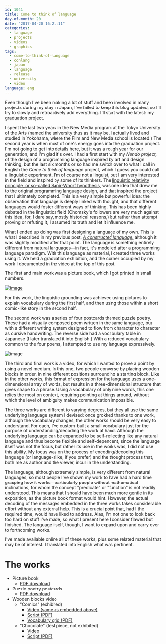 ```yaml
---
id: 1041
title: Come to think of language
day-of-month: 20
date: "2017-04-20 16:21:11"
categories:
  - language
  - projects
  - videos
  - graphics
tags:
  - come-to-think-of-language
  - conlang
  - japan
  - language
  - release
  - university
  - video
language: eng
---
```


<video-embed service="vimeo" id="201826714" width="500" height="282" />

Even though I've been making a lot of stuff and been involved in many projects during my stay in Japan, I've failed to keep this blog updated, so I'll try to slowly and retroactively add everything. I'll start with the latest: my graduation project.

I spent the last two years in the New Media program at the Tokyo University of the Arts (named the university thus as it may be, I actually lived and studied in Yokohama, where the Film and New Media school is located.) The second year is when most of one's energy goes into the graduation project. I'm not going to get into details here, but it was a rough year for our generation, and I'm glad it's over. I had a first start with my _Nendo project,_ of the design of a programming language inspired by art and design thinking, but the last six months or so had me switch over to what I call in English the _Come to think of language_ project, which I guess you could call a linguistic experiment. I'm of course not a linguist, but I am very interested in the field and inspired by some of its thinkers. The [linguistic relativity principle, or so-called Sapir-Whorf hypothesis,](https://en.wikipedia.org/wiki/Linguistic_relativity) was one idea that drew me to the original programming language design, and that inspired the project that I ultimately completed. This is a very simple but powerful idea: the observation that language is deeply linked with thought, and that different languages would foster different ways of thinking. This has been highly debated in the linguistics field (Chomsky's followers are very much against this idea, for, I dare say, mostly historical reasons,) but rather than attempt proving or refuting it, I assumed its truth and let it influence me.<!-- more -->

What I ended up doing was first designing a language of my own. This is what I described in my previous post, _[A constructed language,](/2016/11/a-constructed-language)_ although it was slightly modified after that point. The language is something entirely different from natural languages—in fact, it's modelled after a programming language paradigm. With this language as material, I created three works using it. We held a graduation exhibition, and the corner occupied by my work I documented in the video at the top of this post.

The first and main work was a picture book, which I got printed in small numbers.

[![image](/files/2017/04-come-to-think-of-language/picturebook-unboxing.jpg)](/files/2017/04-come-to-think-of-language/picturebook-unboxing.jpg)

For this work, the linguistic grounding was achieved using pictures to explain vocabulary during the first half, and then using those within a short comic-like story in the second half.

The second work was a series of four postcards themed puzzle poetry. These had a visually composed poem written in the same language, but with a different writing system designed to flow from character to character as cursive handwriting. The reverse side had a vocabulary table in Japanese (I later translated it into English.) With a reduced vocabulary common to the four poems, I attempted to use my language expressively.

![image](/files/2017/04-come-to-think-of-language/puzzle-poetry-postcards.jpg)

The third and final work is a video, for which I wanted to prove a point by using a novel medium. In this one, two people converse by placing wooden blocks in order, in nine different positions surrounding a starting block. Like in the other works, this format of expression for the language uses a one-dimensional array of words, but results in a three-dimensional structure that gives shape to a phrase. Using a vocabulary of only nine words, this one relies the most on context, requiring pointing at things around, without which the level of ambiguity makes communication impossible.

<video-embed service="vimeo" id="199388496" width="500" height="281" />

The three works are different to varying degrees, but they all use the same underlying language system I devised: once grokked thanks to one work, although the vocabulary changes, the other works should be very easy to understand. For each, I've custom-built a small vocabulary just for the purpose of understanding/decoding the work at hand. Although the underlying language can be expanded to be self-reflecting like any natural language and thus become flexible and self-dependent, since the language itself was not the focus, but rather its use in the works was, I did not use this ability. My focus was on the process of encoding/decoding this language (or language-alike, if you prefer) and the thought process that, both me as author and the viewer, incur in the understanding.

The language, although extremely simple, is very different from natural languages, so most people I've shown my work to have had a hard time grasping how it works—particularly people without mathematical inclinations, for whom the concept "predicate" or "function" is not readily understood. This means that I should have been much more gentle in its exposition, as the picture book format would hint. However, the actual decoding of the messages embedded in the three works takes considerable effort without any external help. This is a crucial point that, had I the required time, would have liked to address. Alas, I'm not one to look back too hard on stuff I've made, so what I present here I consider flawed but finished. The language itself, though, I want to expand upon and carry over to forthcoming works.

I've made available online all of these works, plus some related material that may be of interest. I translated into English what was pertinent.

# The works

- Picture book
  - [PDF download](http://agj.cl/files/other/kotokan/kotokan_ehon_20170114.pdf)
- Puzzle poetry postcards
  - [PDF download](http://agj.cl/files/other/kotokan/kotokan_puzzlepoetry_postcard_20170420.pdf)
- Wooden blocks video
  - "Comics" (exhibited)
    - [Video (same as embedded above)](https://vimeo.com/199388496)
    - [Script (PDF)](http://agj.cl/files/other/kotokan/kotokan_tsumiki_manga_daihon_en.pdf)
    - [Vocabulary grid (PDF)](http://agj.cl/files/other/kotokan/kotokan_tsumiki_manga_goi_en.pdf)
  - "Chocolate" (test piece, not exhibited)
    - [Video](https://vimeo.com/198562469)
    - [Script (PDF)](http://agj.cl/files/other/kotokan/kotokan_tsumiki_choco_daihon_en.pdf)
